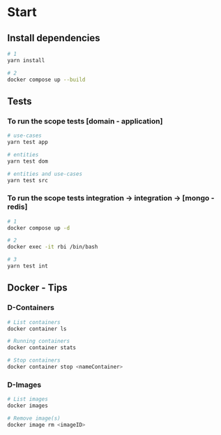 # Start

## Install dependencies

```sh
# 1
yarn install

# 2
docker compose up --build
```

## Tests

### To run the scope tests [domain - application]

```sh
# use-cases
yarn test app

# entities
yarn test dom

# entities and use-cases
yarn test src
```

### To run the scope tests integration -> integration -> [mongo - redis]

```sh
# 1
docker compose up -d

# 2
docker exec -it rbi /bin/bash

# 3
yarn test int
```

## Docker - Tips

### D-Containers

```sh
# List containers
docker container ls

# Running containers
docker container stats

# Stop containers
docker container stop <nameContainer>
```

### D-Images

```sh
# List images
docker images

# Remove image(s)
docker image rm <imageID>
```
